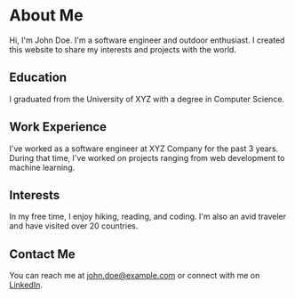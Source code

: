 # About Me

Hi, I'm John Doe. I'm a software engineer and outdoor enthusiast. I created this website to share my interests and projects with the world.

## Education

I graduated from the University of XYZ with a degree in Computer Science.

## Work Experience

I've worked as a software engineer at XYZ Company for the past 3 years. During that time, I've worked on projects ranging from web development to machine learning.

## Interests

In my free time, I enjoy hiking, reading, and coding. I'm also an avid traveler and have visited over 20 countries.

## Contact Me

You can reach me at john.doe@example.com or connect with me on [LinkedIn](https://www.linkedin.com/in/johndoe/).
